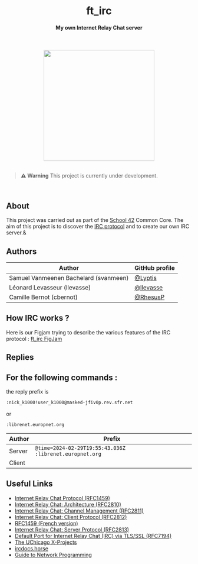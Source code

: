 <div align="center">

# ft_irc
#### My own Internet Relay Chat server

<br />
<br />
<img src="https://42f2671d685f51e10fc6-b9fcecea3e50b3b59bdc28dead054ebc.ssl.cf5.rackcdn.com/illustrations/Chat_re_re1u.svg" height=300>
<br />
<br />
</div>

> **⚠️ Warning**
> This project is currently under development.

<br />

## About

This project was carried out as part of the [School 42](https://42.fr/en/homepage/) Common Core. The aim of this project is to discover the [IRC protocol](https://fr.wikipedia.org/wiki/Internet_Relay_Chat) and to create our own IRC server.&

## Authors

| Author | GitHub profile |
| - | - |
| Samuel Vanmeenen Bachelard (svanmeen) | [@Lyptis](https://github.com/Lyptis) |
| Léonard Levasseur (llevasse) | [@llevasse](https://github.com/llevasse) |
| Camille Bernot (cbernot) | [@RhesusP](https://github.com/RhesusP) |

## How IRC works ?

Here is our Figjam trying to describe the various features of the IRC protocol : [ft_irc FigJam](https://www.figma.com/file/uqmDSLjfm4qJeU6ryaQem4/ft_irc?type=whiteboard&node-id=0%3A1&t=kNFTmeqvafEZBXPM-1)

## Replies

For the following commands : 
 - 

the reply prefix is 
```txt
:nick_k1000!user_k1000@masked-jfiv0p.rev.sfr.net
```

or 

```
:librenet.europnet.org
```


| Author | Prefix |
| - | - |
| Server | `@time=2024-02-29T19:55:43.036Z :librenet.europnet.org` |
| Client |  |

## Useful Links

- [Internet Relay Chat Protocol (RFC1459)](https://datatracker.ietf.org/doc/html/rfc1459)
- [Internet Relay Chat: Architecture (RFC2810)](https://datatracker.ietf.org/doc/html/rfc2810)
- [Internet Relay Chat: Channel Management (RFC2811)](https://datatracker.ietf.org/doc/html/rfc2811)
- [Internet Relay Chat: Client Protocol (RFC2812)](https://datatracker.ietf.org/doc/html/rfc2812)
- [RFC1459 (French version)](http://abcdrfc.free.fr/rfc-vf/rfc1459.html)
- [Internet Relay Chat: Server Protocol (RFC2813)](https://datatracker.ietf.org/doc/html/rfc2813)
- [Default Port for Internet Relay Chat (IRC) via TLS/SSL (RFC7194)](https://datatracker.ietf.org/doc/html/rfc7194)
- [The UChicago X-Projects](http://chi.cs.uchicago.edu/chirc/index.html)
- [ircdocs.horse](https://modern.ircdocs.horse/#connection-setup)
- [Guide to Network Programming](https://beej.us/guide/bgnet/html/)
